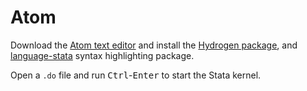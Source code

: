 # Atom

Download the [Atom text editor](https://atom.io) and install the [Hydrogen package](https://atom.io/packages/hydrogen), and [language-stata](https://atom.io/packages/language-stata) syntax highlighting package.

Open a `.do` file and run <kbd>Ctrl</kbd>-<kbd>Enter</kbd> to start the Stata kernel.
